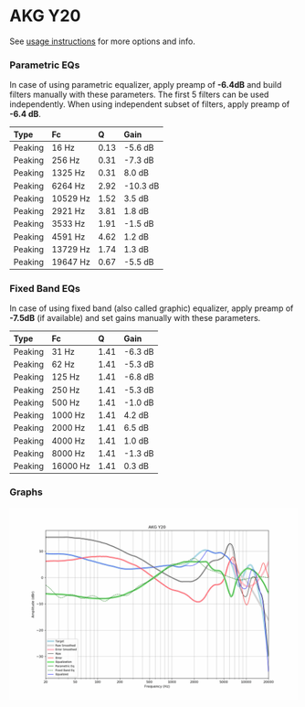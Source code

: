 # AKG Y20
See [usage instructions](https://github.com/jaakkopasanen/AutoEq#usage) for more options and info.

### Parametric EQs
In case of using parametric equalizer, apply preamp of **-6.4dB** and build filters manually
with these parameters. The first 5 filters can be used independently.
When using independent subset of filters, apply preamp of **-6.4 dB**.

| Type    | Fc       |    Q | Gain     |
|:--------|:---------|:-----|:---------|
| Peaking | 16 Hz    | 0.13 | -5.6 dB  |
| Peaking | 256 Hz   | 0.31 | -7.3 dB  |
| Peaking | 1325 Hz  | 0.31 | 8.0 dB   |
| Peaking | 6264 Hz  | 2.92 | -10.3 dB |
| Peaking | 10529 Hz | 1.52 | 3.5 dB   |
| Peaking | 2921 Hz  | 3.81 | 1.8 dB   |
| Peaking | 3533 Hz  | 1.91 | -1.5 dB  |
| Peaking | 4591 Hz  | 4.62 | 1.2 dB   |
| Peaking | 13729 Hz | 1.74 | 1.3 dB   |
| Peaking | 19647 Hz | 0.67 | -5.5 dB  |

### Fixed Band EQs
In case of using fixed band (also called graphic) equalizer, apply preamp of **-7.5dB**
(if available) and set gains manually with these parameters.

| Type    | Fc       |    Q | Gain    |
|:--------|:---------|:-----|:--------|
| Peaking | 31 Hz    | 1.41 | -6.3 dB |
| Peaking | 62 Hz    | 1.41 | -5.3 dB |
| Peaking | 125 Hz   | 1.41 | -6.8 dB |
| Peaking | 250 Hz   | 1.41 | -5.3 dB |
| Peaking | 500 Hz   | 1.41 | -1.0 dB |
| Peaking | 1000 Hz  | 1.41 | 4.2 dB  |
| Peaking | 2000 Hz  | 1.41 | 6.5 dB  |
| Peaking | 4000 Hz  | 1.41 | 1.0 dB  |
| Peaking | 8000 Hz  | 1.41 | -1.3 dB |
| Peaking | 16000 Hz | 1.41 | 0.3 dB  |

### Graphs
![](./AKG%20Y20.png)